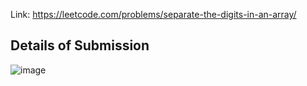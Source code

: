 Link: https://leetcode.com/problems/separate-the-digits-in-an-array/
## Details of Submission
![image](https://github.com/mgalang229/LeetCode-Separate-the-Digits-in-an-Array/assets/51401355/82157c14-8490-41e0-8f53-4810dcc3e53b)

